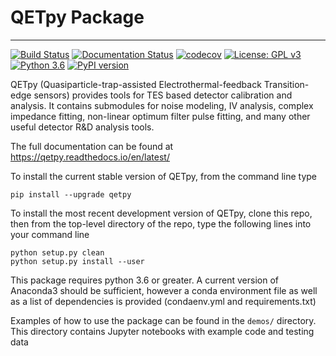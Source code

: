 # QETpy Package
-------

[![Build Status](https://travis-ci.com/ucbpylegroup/QETpy.svg?branch=master)](https://travis-ci.com/ucbpylegroup/QETpy) [![Documentation Status](https://readthedocs.org/projects/qetpy/badge/?version=latest)](https://qetpy.readthedocs.io/en/latest/?badge=latest) [![codecov](https://codecov.io/gh/ucbpylegroup/QETpy/branch/master/graph/badge.svg)](https://codecov.io/gh/ucbpylegroup/QETpy) 
[![License: GPL v3](https://img.shields.io/badge/License-GPL%20v3-blue.svg)](https://www.gnu.org/licenses/gpl-3.0)
[![Python 3.6](https://img.shields.io/badge/python-3.6+-blue.svg)](https://www.python.org/downloads/release/python-360/)
[![PyPI version](https://badge.fury.io/py/QETpy.svg)](https://badge.fury.io/py/QETpy)


QETpy (Quasiparticle-trap-assisted Electrothermal-feedback Transition-edge sensors) provides tools for TES based detector calibration and analysis. It contains submodules for noise modeling, IV analysis, complex impedance fitting, non-linear optimum filter pulse fitting, and many other useful detector R&D analysis tools.

The full documentation can be found at https://qetpy.readthedocs.io/en/latest/

To install the current stable version of QETpy, from the command line type

`pip install --upgrade qetpy`

To install the most recent development version of QETpy, clone this repo, then from the top-level directory of the repo, type the following lines into your command line

`python setup.py clean`  
`python setup.py install --user`

This package requires python 3.6 or greater. A current version of Anaconda3 should be sufficient, however a conda environment file as well as a list of dependencies is provided (condaenv.yml and requirements.txt)
    
Examples of how to use the package can be found in the `demos/` directory. This directory contains Jupyter notebooks with example code and testing data
